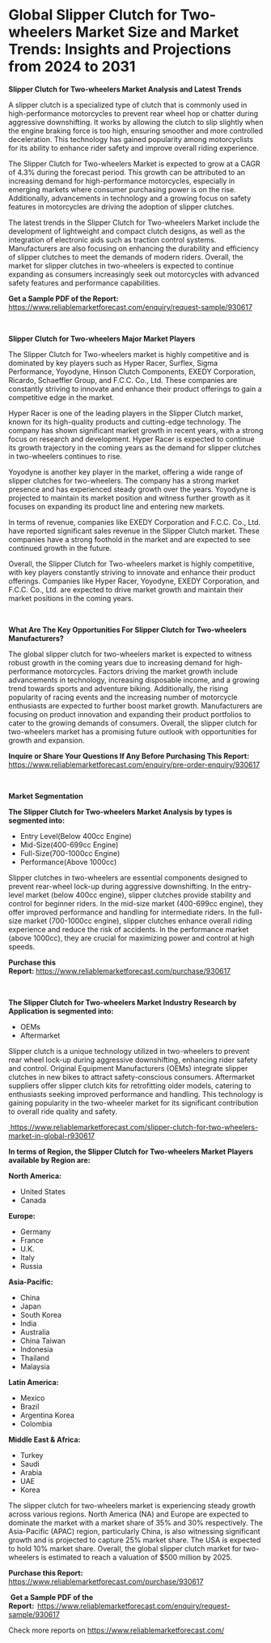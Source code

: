 <p><h1>Global Slipper Clutch for Two-wheelers Market Size and Market Trends: Insights and Projections from 2024 to 2031</h1></p><p><strong>Slipper Clutch for Two-wheelers Market Analysis and Latest Trends</strong></p>
<p><p>A slipper clutch is a specialized type of clutch that is commonly used in high-performance motorcycles to prevent rear wheel hop or chatter during aggressive downshifting. It works by allowing the clutch to slip slightly when the engine braking force is too high, ensuring smoother and more controlled deceleration. This technology has gained popularity among motorcyclists for its ability to enhance rider safety and improve overall riding experience.</p><p>The Slipper Clutch for Two-wheelers Market is expected to grow at a CAGR of 4.3% during the forecast period. This growth can be attributed to an increasing demand for high-performance motorcycles, especially in emerging markets where consumer purchasing power is on the rise. Additionally, advancements in technology and a growing focus on safety features in motorcycles are driving the adoption of slipper clutches.</p><p>The latest trends in the Slipper Clutch for Two-wheelers Market include the development of lightweight and compact clutch designs, as well as the integration of electronic aids such as traction control systems. Manufacturers are also focusing on enhancing the durability and efficiency of slipper clutches to meet the demands of modern riders. Overall, the market for slipper clutches in two-wheelers is expected to continue expanding as consumers increasingly seek out motorcycles with advanced safety features and performance capabilities.</p></p>
<p><strong>Get a Sample PDF of the Report:&nbsp;</strong> <a href="https://www.reliablemarketforecast.com/enquiry/request-sample/930617">https://www.reliablemarketforecast.com/enquiry/request-sample/930617</a></p>
<p>&nbsp;</p>
<p><strong>Slipper Clutch for Two-wheelers Major Market Players</strong></p>
<p><p>The Slipper Clutch for Two-wheelers market is highly competitive and is dominated by key players such as Hyper Racer, Surflex, Sigma Performance, Yoyodyne, Hinson Clutch Components, EXEDY Corporation, Ricardo, Schaeffler Group, and F.C.C. Co., Ltd. These companies are constantly striving to innovate and enhance their product offerings to gain a competitive edge in the market.</p><p>Hyper Racer is one of the leading players in the Slipper Clutch market, known for its high-quality products and cutting-edge technology. The company has shown significant market growth in recent years, with a strong focus on research and development. Hyper Racer is expected to continue its growth trajectory in the coming years as the demand for slipper clutches in two-wheelers continues to rise.</p><p>Yoyodyne is another key player in the market, offering a wide range of slipper clutches for two-wheelers. The company has a strong market presence and has experienced steady growth over the years. Yoyodyne is projected to maintain its market position and witness further growth as it focuses on expanding its product line and entering new markets.</p><p>In terms of revenue, companies like EXEDY Corporation and F.C.C. Co., Ltd. have reported significant sales revenue in the Slipper Clutch market. These companies have a strong foothold in the market and are expected to see continued growth in the future.</p><p>Overall, the Slipper Clutch for Two-wheelers market is highly competitive, with key players constantly striving to innovate and enhance their product offerings. Companies like Hyper Racer, Yoyodyne, EXEDY Corporation, and F.C.C. Co., Ltd. are expected to drive market growth and maintain their market positions in the coming years.</p></p>
<p>&nbsp;</p>
<p><strong>What Are The Key Opportunities For Slipper Clutch for Two-wheelers Manufacturers?</strong></p>
<p><p>The global slipper clutch for two-wheelers market is expected to witness robust growth in the coming years due to increasing demand for high-performance motorcycles. Factors driving the market growth include advancements in technology, increasing disposable income, and a growing trend towards sports and adventure biking. Additionally, the rising popularity of racing events and the increasing number of motorcycle enthusiasts are expected to further boost market growth. Manufacturers are focusing on product innovation and expanding their product portfolios to cater to the growing demands of consumers. Overall, the slipper clutch for two-wheelers market has a promising future outlook with opportunities for growth and expansion.</p></p>
<p><strong>Inquire or Share Your Questions If Any Before Purchasing This Report:</strong> <a href="https://www.reliablemarketforecast.com/enquiry/pre-order-enquiry/930617">https://www.reliablemarketforecast.com/enquiry/pre-order-enquiry/930617</a></p>
<p>&nbsp;</p>
<p><strong>Market Segmentation</strong></p>
<p><strong>The Slipper Clutch for Two-wheelers Market Analysis by types is segmented into:</strong></p>
<p><ul><li>Entry Level(Below 400cc Engine)</li><li>Mid-Size(400-699cc Engine)</li><li>Full-Size(700-1000cc Engine)</li><li>Performance(Above 1000cc)</li></ul></p>
<p><p>Slipper clutches in two-wheelers are essential components designed to prevent rear-wheel lock-up during aggressive downshifting. In the entry-level market (below 400cc engine), slipper clutches provide stability and control for beginner riders. In the mid-size market (400-699cc engine), they offer improved performance and handling for intermediate riders. In the full-size market (700-1000cc engine), slipper clutches enhance overall riding experience and reduce the risk of accidents. In the performance market (above 1000cc), they are crucial for maximizing power and control at high speeds.</p></p>
<p><strong>Purchase this Report:&nbsp;</strong><a href="https://www.reliablemarketforecast.com/purchase/930617">https://www.reliablemarketforecast.com/purchase/930617</a></p>
<p>&nbsp;</p>
<p><strong>The Slipper Clutch for Two-wheelers Market Industry Research by Application is segmented into:</strong></p>
<p><ul><li>OEMs</li><li>Aftermarket</li></ul></p>
<p><p>Slipper clutch is a unique technology utilized in two-wheelers to prevent rear wheel lock-up during aggressive downshifting, enhancing rider safety and control. Original Equipment Manufacturers (OEMs) integrate slipper clutches in new bikes to attract safety-conscious consumers. Aftermarket suppliers offer slipper clutch kits for retrofitting older models, catering to enthusiasts seeking improved performance and handling. This technology is gaining popularity in the two-wheeler market for its significant contribution to overall ride quality and safety.</p></p>
<p><a href="https://www.reliablemarketforecast.com/slipper-clutch-for-two-wheelers-market-in-global-r930617">&nbsp;https://www.reliablemarketforecast.com/slipper-clutch-for-two-wheelers-market-in-global-r930617</a></p>
<p><strong>In terms of Region, the Slipper Clutch for Two-wheelers Market Players available by Region are:</strong></p>
<p>
    <p> <strong> North America: </strong>
        <ul>
            <li>United States</li>
            <li>Canada</li>
        </ul>
        </p> 
    <p> <strong> Europe: </strong>
        <ul>
            <li>Germany</li>
            <li>France</li>
            <li>U.K.</li>
            <li>Italy</li>
            <li>Russia</li>
        </ul>
        </p> 
    <p> <strong> Asia-Pacific: </strong>
        <ul>
            <li>China</li>
            <li>Japan</li>
            <li>South Korea</li>
            <li>India</li>
            <li>Australia</li>
            <li>China Taiwan</li>
            <li>Indonesia</li>
            <li>Thailand</li>
            <li>Malaysia</li>
        </ul>
        </p> 
    <p> <strong> Latin America: </strong>
        <ul>
            <li>Mexico</li>
            <li>Brazil</li>
            <li>Argentina Korea</li>
            <li>Colombia</li>
        </ul>
        </p> 
    <p> <strong> Middle East & Africa: </strong>
        <ul>
            <li>Turkey</li>
            <li>Saudi</li>
            <li>Arabia</li>
            <li>UAE</li>
            <li>Korea</li>
        </ul>
    </p>
    </p>
<p><p>The slipper clutch for two-wheelers market is experiencing steady growth across various regions. North America (NA) and Europe are expected to dominate the market with a market share of 35% and 30% respectively. The Asia-Pacific (APAC) region, particularly China, is also witnessing significant growth and is projected to capture 25% market share. The USA is expected to hold 10% market share. Overall, the global slipper clutch market for two-wheelers is estimated to reach a valuation of $500 million by 2025.</p></p>
<p><strong>Purchase this Report: </strong><a href="https://www.reliablemarketforecast.com/purchase/930617">https://www.reliablemarketforecast.com/purchase/930617</a></p>
<p>&nbsp;<strong>Get a Sample PDF of the Report:&nbsp;&nbsp;</strong><a href="https://www.reliablemarketforecast.com/enquiry/request-sample/930617">https://www.reliablemarketforecast.com/enquiry/request-sample/930617</a></p>
<p><strong></strong></p>
<p>Check more reports on <a href="https://www.reliablemarketforecast.com/">https://www.reliablemarketforecast.com/</a></p>